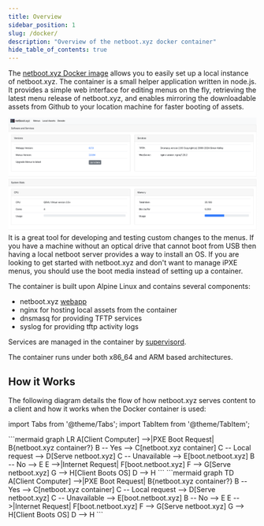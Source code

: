 ```yaml
---
title: Overview
sidebar_position: 1
slug: /docker/
description: "Overview of the netboot.xyz docker container"
hide_table_of_contents: true
---
```


The [netboot.xyz Docker image](https://github.com/cloudinitpxecom/docker-cloudinitpxecom) allows you to easily set up a local instance of netboot.xyz. The container is a small helper application written in node.js. It provides a simple web interface for editing menus on the fly, retrieving the latest menu release of netboot.xyz, and enables mirroring the downloadable assets from Github to your location machine for faster booting of assets.

![netboot.xyz webapp](../../static/img/netboot.xyz-webapp.png)
It is a great tool for developing and testing custom changes to the menus. If you have a machine without an optical drive that cannot boot from USB then having a local netboot server provides a way to install an OS. If you are looking to get started with netboot.xyz and don't want to manage iPXE menus, you should use the boot media instead of setting up a container.

The container is built upon Alpine Linux and contains several components:

* netboot.xyz [webapp](https://github.com/cloudinitpxecom/webapp)
* nginx for hosting local assets from the container
* dnsmasq for providing TFTP services
* syslog for providing tftp activity logs

Services are managed in the container by [supervisord](http://supervisord.org/).

The container runs under both x86_64 and ARM based architectures.

## How it Works

The following diagram details the flow of how netboot.xyz serves content to a client and how it works when the Docker container is used:

import Tabs from '@theme/Tabs';
import TabItem from '@theme/TabItem';

<Tabs>

  <TabItem value="lr-diag" label="Left Right" default>
  ```mermaid
  graph LR
      A[Client Computer] -->|PXE Boot Request| B{netboot.xyz container?}
      B -- Yes --> C[netboot.xyz container]
      C -- Local request --> D[Serve netboot.xyz]
      C -- Unavailable --> E[boot.netboot.xyz]
      B -- No --> E
      E -->|Internet Request| F[boot.netboot.xyz]
      F --> G[Serve netboot.xyz]
      G --> H[Client Boots OS]
      D --> H
  ```
  </TabItem>
  <TabItem value="td-diag" label="Top Down">
  ```mermaid
  graph TD
      A[Client Computer] -->|PXE Boot Request| B{netboot.xyz container?}
      B -- Yes --> C[netboot.xyz container]
      C -- Local request --> D[Serve netboot.xyz]
      C -- Unavailable --> E[boot.netboot.xyz]
      B -- No --> E
      E -->|Internet Request| F[boot.netboot.xyz]
      F --> G[Serve netboot.xyz]
      G --> H[Client Boots OS]
      D --> H
  ```
  </TabItem>
</Tabs>
